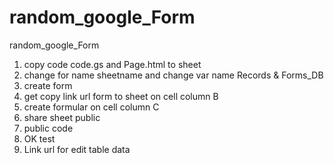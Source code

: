 # random_google_Form
random_google_Form

1) copy code code.gs and Page.html to sheet
2) change for name sheetname  and change var name Records & Forms_DB
3) create form 
4) get copy link url form to sheet on cell column B 
5) create formular on cell column C
6) share sheet public 
7) public code 
8) OK test 
9) Link url for edit table data


